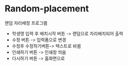 # Random-placement
랜덤 자리배정 프로그램
 - 학생명 입력 후 배치시작 버튼 -> 랜덤으로 자리배치되어 출력
 - 수정 버튼 -> 입력폼으로 변경 
 - 수정후 수정하기버튼-> 텍스트로 바뀜 
 - 인쇄하기 버튼 -> 인쇄창 띄움
 - 다시하기 버튼 -> 홈화면으로
